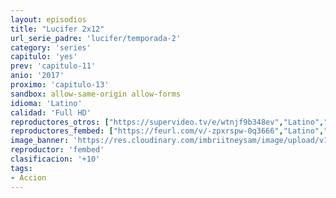 ```yaml
---
layout: episodios
title: "Lucifer 2x12"
url_serie_padre: 'lucifer/temporada-2'
category: 'series'
capitulo: 'yes'
prev: 'capitulo-11'
anio: '2017'
proximo: 'capitulo-13'
sandbox: allow-same-origin allow-forms
idioma: 'Latino'
calidad: 'Full HD'
reproductores_otros: ["https://supervideo.tv/e/wtnjf9b348ev","Latino","https://movcloud.net/embed/ck-Wjg6oUZmP","Latino"]
reproductores_fembed: ["https://feurl.com/v/-zpxrspw-0q3666","Latino","https://feurl.com/v/059llqk0n96","Latino","https://feurl.com/v/1l961l5nnlv","Latino"]
image_banner: 'https://res.cloudinary.com/imbriitneysam/image/upload/v1546476989/punisher-banner-min.jpg'
reproductor: 'fembed'
clasificacion: '+10'
tags:
- Accion
---
```












